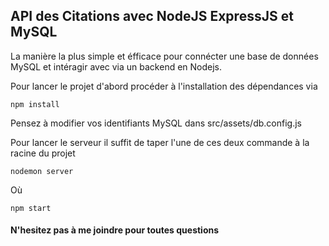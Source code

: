 ##  API des Citations avec NodeJS ExpressJS et MySQL 
La manière la plus simple et éfficace pour connécter une base de données MySQL et intéragir avec via un backend en Nodejs.

Pour lancer le projet d'abord procéder à l'installation des dépendances via 
```
npm install

```
Pensez à modifier vos identifiants MySQL dans src/assets/db.config.js

Pour lancer le serveur il suffit de taper l'une de ces deux commande à la racine du projet

```
nodemon server

```
Où

```
npm start

```
#### N'hesitez pas à me joindre pour toutes questions